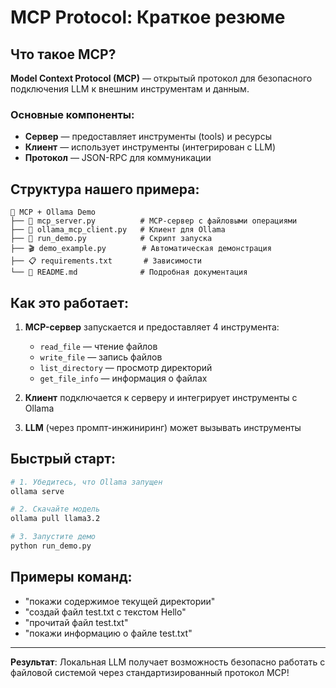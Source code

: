 # MCP Protocol: Краткое резюме

## Что такое MCP?

**Model Context Protocol (MCP)** — открытый протокол для безопасного подключения LLM к внешним инструментам и данным.

### Основные компоненты:
- **Сервер** — предоставляет инструменты (tools) и ресурсы
- **Клиент** — использует инструменты (интегрирован с LLM)
- **Протокол** — JSON-RPC для коммуникации

## Структура нашего примера:

```
📂 MCP + Ollama Demo
├── 🔧 mcp_server.py          # MCP-сервер с файловыми операциями
├── 🤖 ollama_mcp_client.py   # Клиент для Ollama
├── 🚀 run_demo.py            # Скрипт запуска
├── 🎬 demo_example.py        # Автоматическая демонстрация
├── 📋 requirements.txt       # Зависимости
└── 📖 README.md              # Подробная документация
```

## Как это работает:

1. **MCP-сервер** запускается и предоставляет 4 инструмента:
   - `read_file` — чтение файлов
   - `write_file` — запись файлов  
   - `list_directory` — просмотр директорий
   - `get_file_info` — информация о файлах

2. **Клиент** подключается к серверу и интегрирует инструменты с Ollama

3. **LLM** (через промпт-инжиниринг) может вызывать инструменты

## Быстрый старт:

```bash
# 1. Убедитесь, что Ollama запущен
ollama serve

# 2. Скачайте модель
ollama pull llama3.2

# 3. Запустите демо
python run_demo.py
```

## Примеры команд:
- "покажи содержимое текущей директории"
- "создай файл test.txt с текстом Hello"
- "прочитай файл test.txt"
- "покажи информацию о файле test.txt"

---
**Результат**: Локальная LLM получает возможность безопасно работать с файловой системой через стандартизированный протокол MCP!